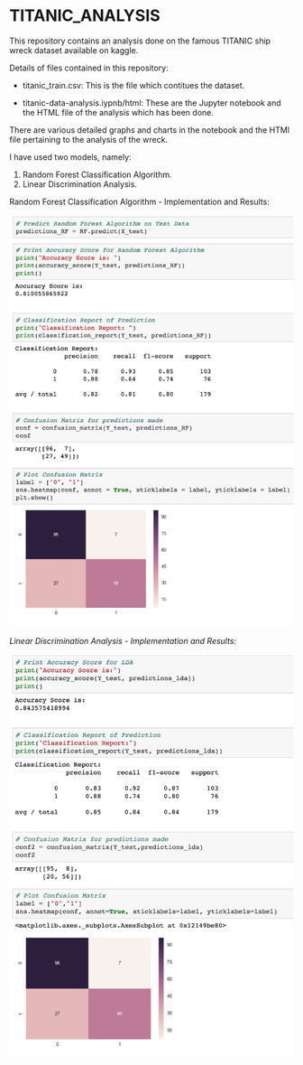 # TITANIC_ANALYSIS

This repository contains an analysis done on the famous TITANIC ship wreck dataset available on kaggle.

Details of files contained in this repository:
* titanic_train.csv: This is the file which contitues the dataset.

* titanic-data-analysis.iypnb/html: These are the Jupyter notebook and the HTML file of the analysis which has been done.

There are various detailed graphs and charts in the notebook and the HTMl file pertaining to the analysis of the wreck.

I have used two models, namely:

  1) Random Forest Classification Algorithm.
  2) Linear Discrimination Analysis.

  Random Forest Classification Algorithm - Implementation and Results:

  ![alt text](screenshots/RF.png "Details of RF")



*Linear Discrimination Analysis - Implementation and Results:*

![alt text](screenshots/LDA.png "Details of LDA")
